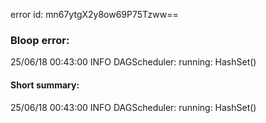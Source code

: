 error id: mn67ytgX2y8ow69P75Tzww==
### Bloop error:

25/06/18 00:43:00 INFO DAGScheduler: running: HashSet()
#### Short summary: 

25/06/18 00:43:00 INFO DAGScheduler: running: HashSet()